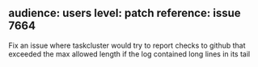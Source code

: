audience: users
level: patch
reference: issue 7664
---
Fix an issue where taskcluster would try to report checks to github that exceeded the max allowed length if the log contained long lines in its tail
